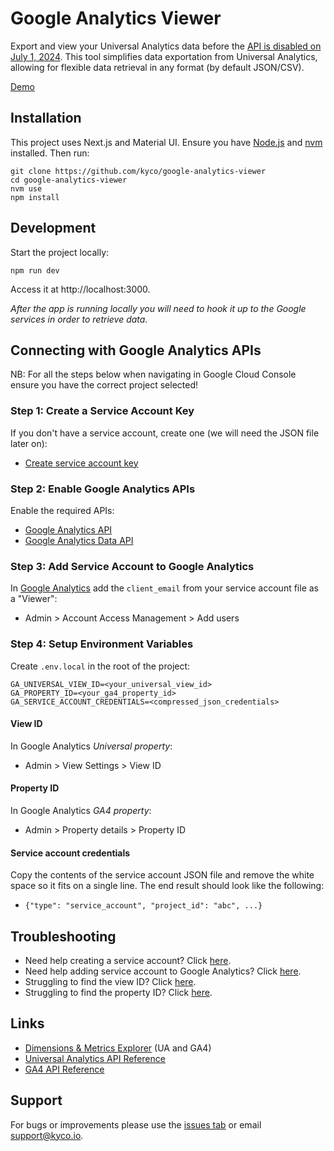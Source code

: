 # Google Analytics Viewer

Export and view your Universal Analytics data before the [API is disabled on July 1, 2024](https://support.google.com/analytics/answer/11583528). This tool simplifies data exportation from Universal Analytics, allowing for flexible data retrieval in any format (by default JSON/CSV).

[Demo](https://google-analytics-viewer.vercel.app/)


## Installation

This project uses Next.js and Material UI. Ensure you have [Node.js](https://nodejs.org/en) and [nvm](https://github.com/nvm-sh/nvm) installed. Then run:
```
git clone https://github.com/kyco/google-analytics-viewer
cd google-analytics-viewer
nvm use
npm install
```


## Development

Start the project locally:
```
npm run dev
```
Access it at http://localhost:3000.

_After the app is running locally you will need to hook it up to the Google services in order to retrieve data._


## Connecting with Google Analytics APIs

NB: For all the steps below when navigating in Google Cloud Console ensure you have the correct project selected!

### Step 1: Create a Service Account Key

If you don't have a service account, create one (we will need the JSON file later on):

- [Create service account key](https://console.cloud.google.com/iam-admin/serviceaccounts?walkthrough_id=iam--create-service-account-keys&start_index=1#step_index=1)

### Step 2: Enable Google Analytics APIs

Enable the required APIs:
- [Google Analytics API](https://console.cloud.google.com/apis/api/analytics.googleapis.com)
- [Google Analytics Data API](https://console.cloud.google.com/apis/api/analyticsdata.googleapis.com)

### Step 3: Add Service Account to Google Analytics

In [Google Analytics](https://analytics.google.com/analytics/web/) add the `client_email` from your service account file as a "Viewer":
- Admin > Account Access Management > Add users

### Step 4: Setup Environment Variables

Create `.env.local` in the root of the project:
```env
GA_UNIVERSAL_VIEW_ID=<your_universal_view_id>
GA_PROPERTY_ID=<your_ga4_property_id>
GA_SERVICE_ACCOUNT_CREDENTIALS=<compressed_json_credentials>
```

#### View ID

In Google Analytics _Universal property_:
- Admin > View Settings > View ID

#### Property ID

In Google Analytics _GA4 property_:
  - Admin > Property details > Property ID

#### Service account credentials

Copy the contents of the service account JSON file and remove the white space so it fits on a single line. The end result should look like the following:
- `{"type": "service_account", "project_id": "abc", ...}`


## Troubleshooting

- Need help creating a service account? Click [here](https://cloud.google.com/iam/docs/keys-create-delete#creating).
- Need help adding service account to Google Analytics? Click [here](https://support.google.com/analytics/answer/1009702#Add).
- Struggling to find the view ID? Click [here](https://reflectivedata.com/documentation/google-analytics-reports/finding-view-id/#:~:text=Go%20to%20Admin%20settings%20in%20Google%20Analytics&text=In%20the%20admin%20section%2C%20click,will%20find%20the%20view%20ID.).
- Struggling to find the property ID? Click [here](https://developers.google.com/analytics/devguides/reporting/data/v1/property-id#google_analytics).


## Links

- [Dimensions & Metrics Explorer](https://ga-dev-tools.google/dimensions-metrics-explorer/) (UA and GA4)
- [Universal Analytics API Reference](https://developers.google.com/analytics/devguides/reporting/core/v3/coreDevguide#build-a-core-reporting-api-query)
- [GA4 API Reference](https://developers.google.com/analytics/devguides/reporting/data/v1)


## Support

For bugs or improvements please use the [issues tab](https://github.com/kyco/google-analytics-viewer/issues) or email [support@kyco.io](mailto:support@kyco.io).
